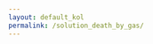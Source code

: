 ```yaml
---
layout: default_kol
permalink: /solution_death_by_gas/
---
```


<!-- BEGIN KICKOFFLABS EMBED CODE -->
<div id='full_kickoffpage'></div>
<script type="text/javascript">
(function(doc, el) {
var script_is_loaded = false;
var s = doc.createElement(el);
s.src = 'https://kickoffpages-kickofflabs.netdna-ssl.com/pages/1.9.0/kol_embed_page.js';
s.onload = s.onreadystatechange = function() {
var rs = this.readyState; if (script_is_loaded) return; if (rs) if (rs != 'complete') if (rs != 'loaded')  return;
script_is_loaded = true;
try { KOL_Embed_Page.makeFrame({container_id: 'full_kickoffpage', height: '100%', width: '100%', page_id: 93962}); } catch (e) {}};
var scr = doc.getElementsByTagName(el)[0], par = scr.parentNode; par.insertBefore(s, scr);
})(document, 'script');</script>
<!-- END KICKOFFLABS EMBED CODE -->